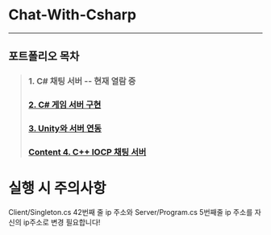 # Chat-With-Csharp 
---
## 포트폴리오 목차 
> ###   1. C# 채팅 서버  -- 현재 열람 중
> ###  [2. C# 게임 서버 구현](https://github.com/Chickenhalf/Csharp-GameServer)
> ###  [3. Unity와 서버 연동](https://github.com/Chickenhalf/Csharp-Gameserver-With-Unity)
> ### [Content 4. C++ IOCP 채팅 서버](https://github.com/Chickenhalf/Chat-With-IOCP)

 
 # 실행 시 주의사항
Client/Singleton.cs 42번째 줄 ip 주소와 Server/Program.cs 5번째줄 ip 주소를 자신의 ip주소로 변경 필요합니다! 
